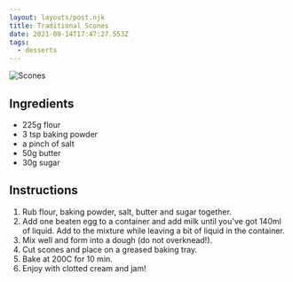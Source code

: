 ```yaml
---
layout: layouts/post.njk
title: Traditional Scones
date: 2021-09-14T17:47:27.553Z
tags:
  - desserts
---
```

![Scones](/images/screenshot-103-.png "Scones")

## Ingredients

* 225g flour
* 3 tsp baking powder
* a pinch of salt
* 50g butter
* 30g sugar

## Instructions

1. Rub flour, baking powder, salt, butter and sugar together.
2. Add one beaten egg to a container and add milk until you've got 140ml of liquid. Add to the mixture while leaving a bit of liquid in the container.
3. Mix well and form into a dough (do not overknead!).
4. Cut scones and place on a greased baking tray.
5. Bake at 200C for 10 min.
6. Enjoy with clotted cream and jam!